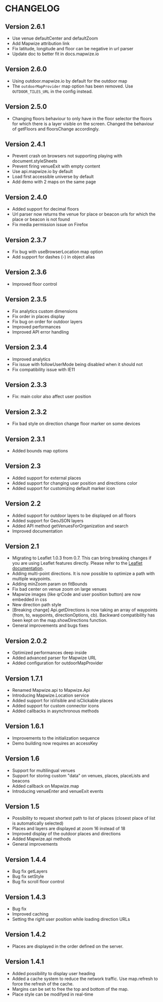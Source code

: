 # CHANGELOG

## Version 2.6.1

- Use venue defaultCenter and defaultZoom
- Add Mapwize attribution link
- Fix latitude, longitude and floor can be negative in url parser
- Update doc to better fit in docs.mapwize.io

## Version 2.6.0

- Using outdoor.mapwize.io by default for the outdoor map
- The `outdoorMapProvider` map option has been removed. Use `OUTDOOR_TILES_URL` in the config instead.

## Version 2.5.0

- Changing floors behaviour to only have in the floor selector the floors for which there is a layer visible on the screen. Changed the behaviour of getFloors and floorsChange accordingly.

## Version 2.4.1

- Prevent crash on browsers not supporting playing with document.styleSheets
- Prevent firing venueExit with empty content
- Use api.mapwize.io by default
- Load first accessible universe by default
- Add demo with 2 maps on the same page

## Version 2.4.0

- Added support for decimal floors
- Url parser now returns the venue for place or beacon urls for which the place or beacon is not found
- Fix media permission issue on Firefox

## Version 2.3.7

- Fix bug with useBrowserLocation map option
- Add support for dashes (-) in object alias

## Version 2.3.6

- Improved floor control

## Version 2.3.5

- Fix analytics custom dimensions
- Fix order in places display
- Fix bug on order for outdoor layers
- Improved performances
- Improved API error handling

## Version 2.3.4

- Improved analytics
- Fix issue with followUserMode being disabled when it should not
- Fix compatibility issue with IE11

## Version 2.3.3

- Fix: main color also affect user position

## Version 2.3.2

- Fix bad style on direction change floor marker on some devices

## Version 2.3.1

- Added bounds map options

## Version 2.3

- Added support for external places
- Added support for changing user position and directions color
- Added support for customizing default marker icon

## Version 2.2

- Added support for outdoor layers to be displayed on all floors
- Added support for GeoJSON layers
- Added API method getVenuesForOrganization and search
- Improved documentation

## Version 2.1

- Migrating to Leaflet 1.0.3 from 0.7. This can bring breaking changes if you are using Leaflet features directly. Please refer to the [Leaflet documentation](http://leafletjs.com/reference-1.0.3.html). 
- Adding multi-point directions. It is now possible to optimize a path with multiple waypoints.
- Adding minZoom param on fitBounds
- Fix bad center on venue zoom on large venues
- Mapwize images (like qrCode and user position button) are now embedded in css
- New direction path style
- [Breaking change] Api.getDirections is now taking an array of waypoints (from, to, waypoints, directionOptions, cb). Backward compatibility has been kept on the map.showDirections function.
- General improvements and bugs fixes

## Version 2.0.2

- Optimized performances deep inside
- Added advanced parser for Mapwize URL
- Added configuration for outdoorMapProvider

## Version 1.7.1

- Renamed Mapwize.api to Mapwize.Api
- Introducing Mapwize.Location service
- Added support for isVisible and isClickable places
- Added support for custom connector icons
- Added callbacks in asynchronous methods

## Version 1.6.1

- Improvements to the initialization sequence
- Demo building now requires an accessKey

## Version 1.6

- Support for multilingual venues
- Support for storing custom "data" on venues, places, placeLists and beacons
- Added callback on Mapwize.map
- Introducing venueEnter and venueExit events

## Version 1.5

- Possibility to request shortest path to list of places (closest place of list is automatically selected)
- Places and layers are displayed at zoom 16 instead of 18
- Improved display of the outdoor places and directions
- Added Mapwize.api methods
- General improvements

## Version 1.4.4

- Bug fix getLayers
- Bug fix setStyle
- Bug fix scroll floor control

## Version 1.4.3

- Bug fix
- Improved caching
- Setting the right user position while loading direction URLs

## Version 1.4.2

- Places are displayed in the order defined on the server.

## Version 1.4.1

- Added possibility to display user heading
- Added a cache system to reduce the network traffic. Use map.refresh to force the refresh of the cache.
- Margins can be set to free the top and bottom of the map.
- Place style can be modifyed in real-time
